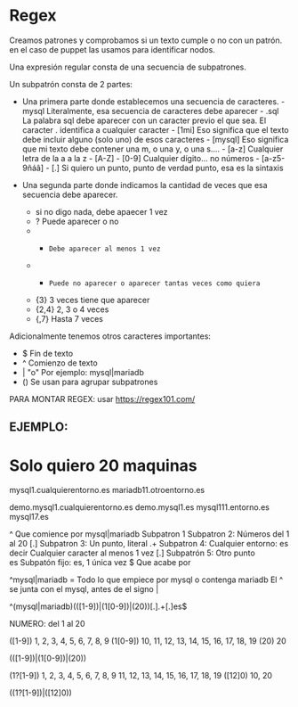 # Regex

Creamos patrones y comprobamos si un texto cumple o no con un patrón.
en el caso de puppet las usamos para identificar nodos.

Una expresión regular consta de una secuencia de subpatrones.

Un subpatrón consta de 2 partes:
 - Una primera parte donde establecemos una secuencia de caracteres.
        - mysql      Literalmente, esa secuencia de caracteres debe aparecer
        - .sql       La palabra sql debe aparecer con un caracter previo el que sea.
                     El caracter . identifica a cualquier caracter
        - [1mi]      Eso significa que el texto debe incluir alguno (solo uno) de esos caracteres
        - [mysql]    Eso significa que mi texto debe contener una m, o una y, o una s....
        - [a-z]      Cualquier letra de la a a la z
        - [A-Z]
        - [0-9]      Cualquier dígito... no números
        - [a-z5-9ñáâ]
        - [.]        Si quiero un punto, punto de verdad punto, esa es la sintaxis
    
 - Una segunda parte donde indicamos la cantidad de veces que esa secuencia debe aparecer.
    - si no digo nada, debe apaecer 1 vez
    - ?     Puede aparecer o no
    - +     Debe aparecer al menos 1 vez
    - *     Puede no aparecer o aparecer tantas veces como quiera
    - {3}   3 veces tiene que aparecer
    - {2,4} 2, 3 o 4 veces
    - {,7}  Hasta 7 veces

Adicionalmente tenemos otros caracteres importantes:
 - $ Fin de texto
 - ^ Comienzo de texto
 - | "o" Por ejemplo:  mysql|mariadb
 - () Se usan para agrupar subpatrones

PARA MONTAR REGEX: usar https://regex101.com/

## EJEMPLO: 

# Solo quiero 20 maquinas

mysql1.cualquierentorno.es
mariadb11.otroentorno.es

demo.mysql1.cualquierentorno.es
demo.mysql1.es
mysql111.entorno.es
mysql17.es


^               Que comience por
mysql|mariadb   Subpatron 1
                Subpatron 2: Números del 1 al 20
[.]             Subpatron 3: Un punto, literal
.+              Subpatron 4: Cualquier entorno: es decir
                    Cualquier caracter al menos 1 vez
[.]             Subpatrón 5: Otro punto               
es              Subpatón fijo: es, 1 única vez
$               Que acabe por

^mysql|mariadb = Todo lo que empiece por mysql o contenga mariadb 
                 El ^ se junta con el mysql, antes de el signo |
                 
^(mysql|mariadb)(([1-9])|(1[0-9])|(20))[.].+[.]es$

NUMERO: del 1 al 20

([1-9])       1, 2, 3, 4, 5, 6, 7, 8, 9
(1[0-9])      10, 11, 12, 13, 14, 15, 16, 17, 18, 19
(20)          20

(([1-9])|(1[0-9])|(20))

(1?[1-9])
            1, 2, 3, 4, 5, 6, 7, 8, 9
           11, 12, 13, 14, 15, 16, 17, 18, 19
([12]0)      10, 20

((1?[1-9])|([12]0))